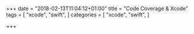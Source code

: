 +++
date = "2018-02-13T11:04:12+01:00"
title = "Code Coverage & Xcode"
tags = [
    "xcode",
    "swift",
]
categories = [
    "xcode",
    "swift",
]

+++
